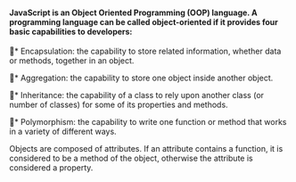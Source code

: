 
#### JavaScript is an Object Oriented Programming (OOP) language. A programming language can be called object-oriented if it provides four basic capabilities to developers:

􏰀* Encapsulation: the capability to store related information, whether data or methods, together in an object.

􏰀* Aggregation: the capability to store one object inside another object.

􏰀* Inheritance: the capability of a class to rely upon another class (or number of classes) for some of its properties and methods.

􏰀* Polymorphism: the capability to write one function or method that works in a variety of different ways.

Objects are composed of attributes. If an attribute contains a function, it is considered to be a method of the object, otherwise the attribute is considered a property.
